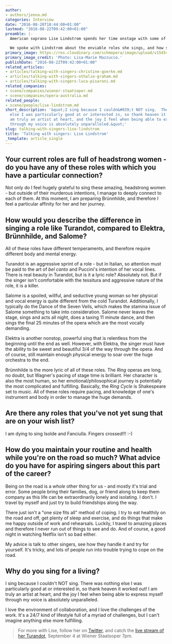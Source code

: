 ```yaml
---
author:
- authors/jenna.md
categories: Interview
date: "2016-08-20T18:44:00+01:00"
lastmod: "2016-08-22T09:42:00+01:00"
preamble: |-
  American soprano Lise Lindstrom spends her time onstage with some of opera's most extraordinary women, like Turandot, Salome, Elektra, and Brünnhilde. Her 2016/17 season is no different, starting with *Turandot* in September at the [Wiener Staatsoper](http://www.wiener-staatsoper.at/Content.Node/home/spielplan/Spielplandetail.en.php?eventid=963266177), followed by a [*Ring Cycle* at Opera Australia](https://opera.org.au/melbourne/ring-cycle) in November.

  We spoke with Lindstrom about the enviable roles she sings, and how she stays healthy enough for a *Ring Cycle* on the road.
primary_image: https://res.cloudinary.com/schmopera/image/upload/v1545409169/media/webhook-uploads/1471715184961/2016-08-21---Lise-Lindstrom.jpg.jpg
primary_image_credit: 'Photo: Lisa-Marie Mazzucco.'
publishDate: "2016-08-22T09:42:00+01:00"
related_articles:
- articles/talking-with-singers-christine-goerke.md
- articles/talking-with-singers-othalie-graham.md
- articles/talking-with-singers-luca-pisaroni.md
related_companies:
- scene/companies/wiener-staatsoper.md
- scene/companies/opera-australia.md
related_people:
- scene/people/lise-lindstrom.md
short_description: '&quot;I sing because I couldn&#039;t NOT sing.  There was nothing
  else I was particularly good at or interested in, so thank heaven it worked out!  I
  am truly an artist at heart, and the joy I feel when being able to express myself
  through my voice is absolutely unparalleled.&quot;'
slug: talking-with-singers-lise-lindstrom
title: 'Talking with singers: Lise Lindstrom'
_template: article_single
---
```


## Your current roles are full of headstrong women - do you have any of these roles with which you have a particular connection?

Not only do I feel hugely grateful to sing these amazing, headstrong women - but outside of their murderous intentions, I manage to deeply connect to each of them.  At this moment, I am preparing Brünnhilde, and therefore I feel a particular affinity for her and her journey.

## How would you describe the difference in singing a role like Turandot, compared to Elektra, Brünnhilde, and Salome?

All of these roles have different temperaments, and therefore require different body and mental energy.  

Turandot is an aggressive sprint of a role - but in Italian, so attention must be paid to the art of *bel canto* and Puccini's intention of her vocal lines.  There is real beauty in Turandot, but is it a lyric role?  Absolutely not.  But if the singer isn't comfortable with the tessitura and aggressive nature of the role, it is a killer.  

Salome is a spoiled, willful, and seductive young woman so her physical and vocal energy is quite different from the cold Turandot. Additionally, I typically do the Dance of the Seven Veils, which makes the stamina issue of Salome something to take into consideration.  Salome never leaves the stage, sings and acts all night, does a taxing 11 minute dance, and then sings the final 25 minutes of the opera which are the most vocally demanding.  

Elektra is another nonstop, powerful sing that is relentless from the beginning until the end as well.  However, with Elektra, the singer must have the ability to be sweet and beautiful 3/4 of the way through the opera.  And of course, still maintain enough physical energy to soar over the huge orchestra to the end.  

Brünnhilde is the more lyric of all of these roles.  The *Ring* operas are long, no doubt, but Wagner's pacing of stage time is brilliant.  Her character is also the most human, so her emotional/philosophical journey is potentially the most complicated and fulfilling.  Basically, the *Ring Cycle* is Shakespeare set to music.  All of these roles require pacing, and knowledge of one's instrument and body in order to manage the huge demands.

## Are there any roles that you've not yet sung that are on your wish list?

I am dying to sing Isolde and Fanciulla. Fingers crossed!!! :-)

## How do you maintain your routine and health while you're on the road so much? What advice do you have for aspiring singers about this part of the career?

Being on the road is a *whole* other thing for us - and mostly it's trial and error.  Some people bring their families, dog, or friend along to keep them company as this life can be extraordinarily lonely and isolating.  I don't.  I travel by myself and just try to build friendships along the way. 

There just isn't a "one size fits all" method of coping.  I try to eat healthily on the road and off, get plenty of sleep and exercise, and do things that make me happy outside of work and rehearsals.  Luckily, I travel to amazing places and therefore I never run out of things to see and do.  And of course, a good night in watching Netflix isn't so bad either.  

My advice is talk to other singers, see how they handle it and try for yourself.  It's tricky, and lots of people run into trouble trying to cope on the road.  

## Why do you sing for a living?

I sing because I couldn't NOT sing.  There was nothing else I was particularly good at or interested in, so thank heaven it worked out!  I am truly an artist at heart, and the joy I feel when being able to express myself through my voice is absolutely unparalleled.  

I love the environment of collaboration, and I love the challenges of the work.  It's a 24/7 kind of lifestyle full of a myriad of challenges, but I can't imagine anything else more fulfilling.

>For more with Lise, follow her on [Twitter](https://twitter.com/liselindstrom), and catch the [live stream of her Turandot](http://www.staatsoperlive.com/en/live/353/turandot-2016-09-04/#tab_0), September 4 at Wiener Staatsoper 7pm.
